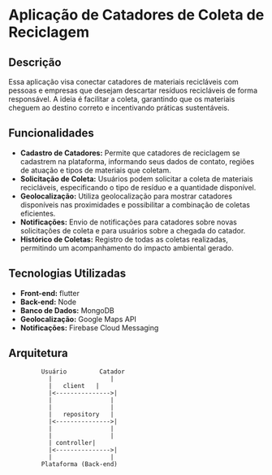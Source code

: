 # Aplicação de Catadores de Coleta de Reciclagem

## Descrição
Essa aplicação visa conectar catadores de materiais recicláveis com pessoas e empresas que desejam descartar resíduos recicláveis de forma responsável. A ideia é facilitar a coleta, garantindo que os materiais cheguem ao destino correto e incentivando práticas sustentáveis.

## Funcionalidades
- **Cadastro de Catadores:** Permite que catadores de reciclagem se cadastrem na plataforma, informando seus dados de contato, regiões de atuação e tipos de materiais que coletam.
- **Solicitação de Coleta:** Usuários podem solicitar a coleta de materiais recicláveis, especificando o tipo de resíduo e a quantidade disponível.
- **Geolocalização:** Utiliza geolocalização para mostrar catadores disponíveis nas proximidades e possibilitar a combinação de coletas eficientes.
- **Notificações:** Envio de notificações para catadores sobre novas solicitações de coleta e para usuários sobre a chegada do catador.
- **Histórico de Coletas:** Registro de todas as coletas realizadas, permitindo um acompanhamento do impacto ambiental gerado.

## Tecnologias Utilizadas
- **Front-end:** flutter
- **Back-end:** Node
- **Banco de Dados:** MongoDB
- **Geolocalização:** Google Maps API
- **Notificações:** Firebase Cloud Messaging

## Arquitetura

```cleancode
         Usuário         Catador
           |                |
           |   client   |
           |<--------------->|
           |                |
           |                |
           |   repository   |
           |<--------------->|
           |                |
           |                |
           | controller|
           |<--------------->|
           |                |
         Plataforma (Back-end)
